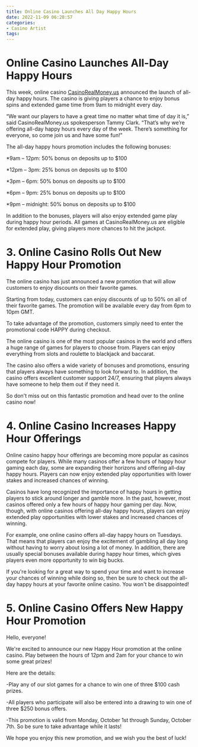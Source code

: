 ```yaml
---
title: Online Casino Launches All Day Happy Hours
date: 2022-11-09 06:28:57
categories:
- Casino Artist
tags:
---
```



#  Online Casino Launches All-Day Happy Hours


This week, online casino <a href="https://casinorealmoney.us/">CasinoRealMoney.us</a> announced the launch of all-day happy hours. The casino is giving players a chance to enjoy bonus spins and extended game time from 9am to midnight every day.

“We want our players to have a great time no matter what time of day it is,” said CasinoRealMoney.us spokesperson Tammy Clark. “That’s why we’re offering all-day happy hours every day of the week. There’s something for everyone, so come join us and have some fun!”

The all-day happy hours promotion includes the following bonuses:

*9am – 12pm: 50% bonus on deposits up to $100

*12pm – 3pm: 25% bonus on deposits up to $100

*3pm – 6pm: 50% bonus on deposits up to $100

*6pm – 9pm: 25% bonus on deposits up to $100

*9pm – midnight: 50% bonus on deposits up to $100

In addition to the bonuses, players will also enjoy extended game play during happy hour periods. All games at CasinoRealMoney.us are eligible for extended play, giving players more chances to hit the jackpot.

# 3. Online Casino Rolls Out New Happy Hour Promotion

The online casino has just announced a new promotion that will allow customers to enjoy discounts on their favorite games.

Starting from today, customers can enjoy discounts of up to 50% on all of their favorite games. The promotion will be available every day from 6pm to 10pm GMT.

To take advantage of the promotion, customers simply need to enter the promotional code HAPPY during checkout.

The online casino is one of the most popular casinos in the world and offers a huge range of games for players to choose from. Players can enjoy everything from slots and roulette to blackjack and baccarat.

The casino also offers a wide variety of bonuses and promotions, ensuring that players always have something to look forward to. In addition, the casino offers excellent customer support 24/7, ensuring that players always have someone to help them out if they need it.

So don't miss out on this fantastic promotion and head over to the online casino now!

# 4. Online Casino Increases Happy Hour Offerings

Online casino happy hour offerings are becoming more popular as casinos compete for players. While many casinos offer a few hours of happy hour gaming each day, some are expanding their horizons and offering all-day happy hours. Players can now enjoy extended play opportunities with lower stakes and increased chances of winning.

Casinos have long recognized the importance of happy hours in getting players to stick around longer and gamble more. In the past, however, most casinos offered only a few hours of happy hour gaming per day. Now, though, with online casinos offering all-day happy hours, players can enjoy extended play opportunities with lower stakes and increased chances of winning.

For example, one online casino offers all-day happy hours on Tuesdays. That means that players can enjoy the excitement of gambling all day long without having to worry about losing a lot of money. In addition, there are usually special bonuses available during happy hour times, which gives players even more opportunity to win big bucks.

If you're looking for a great way to spend your time and want to increase your chances of winning while doing so, then be sure to check out the all-day happy hours at your favorite online casino. You won't be disappointed!

# 5. Online Casino Offers New Happy Hour Promotion

Hello, everyone!

We're excited to announce our new Happy Hour promotion at the online casino. Play between the hours of 12pm and 2am for your chance to win some great prizes!

Here are the details:

-Play any of our slot games for a chance to win one of three $100 cash prizes.

-All players who participate will also be entered into a drawing to win one of three $250 bonus offers.

-This promotion is valid from Monday, October 1st through Sunday, October 7th. So be sure to take advantage while it lasts!

We hope you enjoy this new promotion, and we wish you the best of luck!